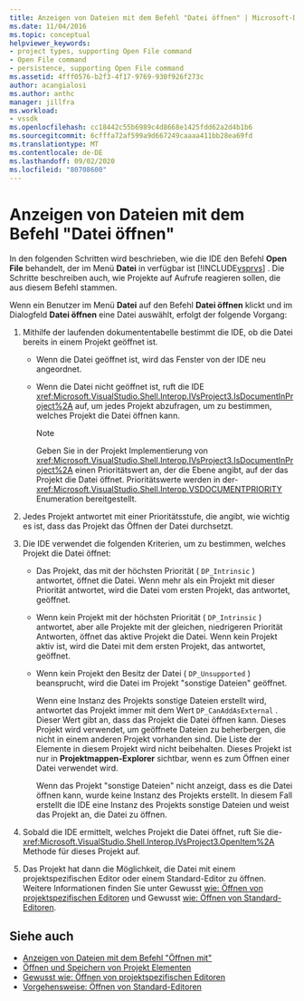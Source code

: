 ```yaml
---
title: Anzeigen von Dateien mit dem Befehl "Datei öffnen" | Microsoft-Dokumentation
ms.date: 11/04/2016
ms.topic: conceptual
helpviewer_keywords:
- project types, supporting Open File command
- Open File command
- persistence, supporting Open File command
ms.assetid: 4fff0576-b2f3-4f17-9769-930f926f273c
author: acangialosi
ms.author: anthc
manager: jillfra
ms.workload:
- vssdk
ms.openlocfilehash: cc18442c55b6989c4d8668e1425fdd62a2d4b1b6
ms.sourcegitcommit: 6cfffa72af599a9d667249caaaa411bb28ea69fd
ms.translationtype: MT
ms.contentlocale: de-DE
ms.lasthandoff: 09/02/2020
ms.locfileid: "80708600"
---
```

# <a name="display-files-by-using-the-open-file-command"></a>Anzeigen von Dateien mit dem Befehl "Datei öffnen"
In den folgenden Schritten wird beschrieben, wie die IDE den Befehl **Open File** behandelt, der im Menü **Datei** in verfügbar ist [!INCLUDE[vsprvs](../../code-quality/includes/vsprvs_md.md)] . Die Schritte beschreiben auch, wie Projekte auf Aufrufe reagieren sollen, die aus diesem Befehl stammen.

 Wenn ein Benutzer im Menü **Datei** auf den Befehl **Datei öffnen** klickt und im Dialogfeld **Datei öffnen** eine Datei auswählt, erfolgt der folgende Vorgang:

1. Mithilfe der laufenden dokumententabelle bestimmt die IDE, ob die Datei bereits in einem Projekt geöffnet ist.

    - Wenn die Datei geöffnet ist, wird das Fenster von der IDE neu angeordnet.

    - Wenn die Datei nicht geöffnet ist, ruft die IDE <xref:Microsoft.VisualStudio.Shell.Interop.IVsProject3.IsDocumentInProject%2A> auf, um jedes Projekt abzufragen, um zu bestimmen, welches Projekt die Datei öffnen kann.

        > [!NOTE]
        > Geben Sie in der Projekt Implementierung von <xref:Microsoft.VisualStudio.Shell.Interop.IVsProject3.IsDocumentInProject%2A> einen Prioritätswert an, der die Ebene angibt, auf der das Projekt die Datei öffnet. Prioritätswerte werden in der- <xref:Microsoft.VisualStudio.Shell.Interop.VSDOCUMENTPRIORITY> Enumeration bereitgestellt.

2. Jedes Projekt antwortet mit einer Prioritätsstufe, die angibt, wie wichtig es ist, dass das Projekt das Öffnen der Datei durchsetzt.

3. Die IDE verwendet die folgenden Kriterien, um zu bestimmen, welches Projekt die Datei öffnet:

    - Das Projekt, das mit der höchsten Priorität ( `DP_Intrinsic` ) antwortet, öffnet die Datei. Wenn mehr als ein Projekt mit dieser Priorität antwortet, wird die Datei vom ersten Projekt, das antwortet, geöffnet.

    - Wenn kein Projekt mit der höchsten Priorität ( `DP_Intrinsic` ) antwortet, aber alle Projekte mit der gleichen, niedrigeren Priorität Antworten, öffnet das aktive Projekt die Datei. Wenn kein Projekt aktiv ist, wird die Datei mit dem ersten Projekt, das antwortet, geöffnet.

    - Wenn kein Projekt den Besitz der Datei ( `DP_Unsupported` ) beansprucht, wird die Datei im Projekt "sonstige Dateien" geöffnet.

         Wenn eine Instanz des Projekts sonstige Dateien erstellt wird, antwortet das Projekt immer mit dem Wert `DP_CanAddAsExternal` . Dieser Wert gibt an, dass das Projekt die Datei öffnen kann. Dieses Projekt wird verwendet, um geöffnete Dateien zu beherbergen, die nicht in einem anderen Projekt vorhanden sind. Die Liste der Elemente in diesem Projekt wird nicht beibehalten. Dieses Projekt ist nur in **Projektmappen-Explorer** sichtbar, wenn es zum Öffnen einer Datei verwendet wird.

         Wenn das Projekt "sonstige Dateien" nicht anzeigt, dass es die Datei öffnen kann, wurde keine Instanz des Projekts erstellt. In diesem Fall erstellt die IDE eine Instanz des Projekts sonstige Dateien und weist das Projekt an, die Datei zu öffnen.

4. Sobald die IDE ermittelt, welches Projekt die Datei öffnet, ruft Sie die- <xref:Microsoft.VisualStudio.Shell.Interop.IVsProject3.OpenItem%2A> Methode für dieses Projekt auf.

5. Das Projekt hat dann die Möglichkeit, die Datei mit einem projektspezifischen Editor oder einem Standard-Editor zu öffnen. Weitere Informationen finden Sie unter Gewusst [wie: Öffnen von projektspezifischen Editoren](../../extensibility/how-to-open-project-specific-editors.md) und Gewusst [wie: Öffnen von Standard-Editoren](../../extensibility/how-to-open-standard-editors.md).

## <a name="see-also"></a>Siehe auch
- [Anzeigen von Dateien mit dem Befehl "Öffnen mit"](../../extensibility/internals/displaying-files-by-using-the-open-with-command.md)
- [Öffnen und Speichern von Projekt Elementen](../../extensibility/internals/opening-and-saving-project-items.md)
- [Gewusst wie: Öffnen von projektspezifischen Editoren](../../extensibility/how-to-open-project-specific-editors.md)
- [Vorgehensweise: Öffnen von Standard-Editoren](../../extensibility/how-to-open-standard-editors.md)
